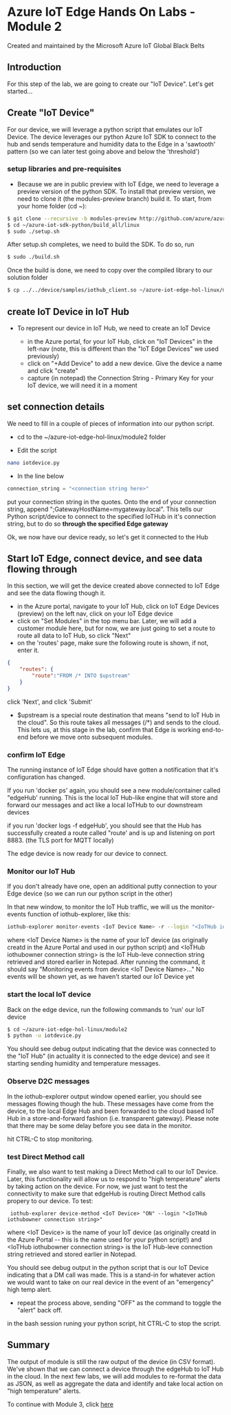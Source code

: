 # Azure IoT Edge Hands On Labs - Module 2

Created and maintained by the Microsoft Azure IoT Global Black Belts

## Introduction

For this step of the lab, we are going to create our "IoT Device".  Let's get started...

## Create "IoT Device"

For our device, we will leverage a python script that emulates our IoT Device.  The device leverages our python Azure IoT SDK to connect to the hub and sends temperature and humidity data to the Edge in a 'sawtooth' pattern  (so we can later test going above and below the 'threshold')

### setup libraries and pre-requisites

* Because we are in public preview with IoT Edge, we need to leverage a preview version of the python SDK.  To install that preview version, we need to clone it (the modules-preview branch) build it.  To start, from your home folder (cd ~):

```bash
$ git clone --recursive -b modules-preview http://github.com/azure/azure-iot-sdk-python
$ cd ~/azure-iot-sdk-python/build_all/linux
$ sudo ./setup.sh
```

After setup.sh completes, we need to build the SDK.  To do so, run

```bash
$ sudo ./build.sh
```

Once the build is done, we need to copy over the compiled library to our solution folder

```bash
$ cp ../../device/samples/iothub_client.so ~/azure-iot-edge-hol-linux/module2
```

## create IoT Device in IoT Hub

* To represent our device in IoT Hub, we need to create an IoT Device

    * in the Azure portal, for your IoT Hub, click on "IoT Devices" in the left-nav  (note, this is different than the "IoT Edge Devices" we used previously)
    * click on "+Add Device" to add a new device.  Give the device a name and click "create"
    * capture (in notepad) the Connection String - Primary Key for your IoT device, we will need it in a moment

## set connection details

We need to fill in a couple of pieces of information into our python script.

* cd to the ~/azure-iot-edge-hol-linux/module2 folder

* Edit the script

```bash
nano iotdevice.py
```

* In the line below

```Python
connection_string = "<connection string here>"
```

put your connection string in the quotes.  Onto the end of your connection string, append ";GatewayHostName=mygateway.local".  This tells our Python script/device to connect to the specified IoTHub in it's connection string, but to do so __**through the specified Edge gateway**__

Ok, we now have our device ready, so let's get it connected to the Hub

## Start IoT Edge, connect device, and see data flowing through

In this section, we will get the device created above connected to IoT Edge and see the data flowing though it.

* in the Azure portal, navigate to your IoT Hub, click on IoT Edge Devices (preview) on the left nav, click on your IoT Edge device
* click on "Set Modules" in the top menu bar.  Later, we will add a customer module here, but for now, we are just going to set a route to route all data to IoT Hub, so click "Next"
* on the 'routes' page, make sure the following route is shown, if not, enter it.

```json
{
    "routes": {
        "route":"FROM /* INTO $upstream"
    }
}
```

click 'Next', and click 'Submit'

* $upstream is a special route destination that means "send to IoT Hub in the cloud".  So this route takes all messages (/*) and sends to the cloud.  This lets us, at this stage in the lab, confirm that Edge is working end-to-end before we move onto subsequent modules.

### confirm IoT Edge

The running instance of IoT Edge should have gotten a notification that it's configuration has changed.

If you run 'docker ps' again, you should see a new module/container called "edgeHub' running.  This is the local IoT Hub-like engine that will store and forward our messages and act like a local IoTHub to our downstream devices

if you run 'docker logs -f edgeHub', you should see that the Hub has successfully created a route called "route' and is up and listening on port 8883. (the TLS port for MQTT locally)

The edge device is now ready for our device to connect.

### Monitor our IoT Hub

If you don't already have one, open an additional putty connection to your Edge device (so we can run our python script in the other)

In that new window, to monitor the IoT Hub traffic, we will us the monitor-events function of iothub-explorer, like this:

```bash
iothub-explorer monitor-events <IoT Device Name> -r --login "<IoTHub iothubowner connection string>"
```

where \<IoT Device Name> is the name of your IoT device (as originally creatd in the Azure Portal and used in our python script) and \<IoTHub iothubowner connection string> is the IoT Hub-leve connection string retrieved and stored earlier in Notepad.  After running the command, it should say "Monitoring events from device \<IoT Device Name>..."  No events will be shown yet, as we haven't started our IoT Device yet

### start the local IoT device

Back on the edge device, run the following commands to 'run' our IoT device

```bash
$ cd ~/azure-iot-edge-hol-linux/module2
$ python -u iotdevice.py
```

You should see debug output indicating that the device was connected to the "IoT Hub" (in actuality it is connected to the edge device) and see it starting sending humidity and temperature messages.

### Observe D2C messages

In the iothub-explorer output window opened earlier, you should see messages flowing though the hub.  These messages have come from the device, to the local Edge Hub and been forwarded to the cloud based IoT Hub in a store-and-forward fashion (i.e. transparent gateway).  Please note that there may be some delay before you see data in the monitor.

hit CTRL-C to stop monitoring.

### test Direct Method call

Finally, we also want to test making a Direct Method call to our IoT Device.  Later, this functionality will allow us to respond to "high temperature" alerts by taking action on the device.  For now, we just want to test the connectivity to make sure that edgeHub is routing Direct Method calls propery to our device.  To test:

```
 iothub-explorer device-method <IoT Device> "ON" --login "<IoTHub iothubowner connection string>"
```

where \<IoT Device> is the name of your IoT device (as originally creatd in the Azure Portal  -- this is the name used for your python script!) and \<IoTHub iothubowner connection string> is the IoT Hub-leve connection string retrieved and stored earlier in Notepad.

You should see debug output in the python script that is our IoT Device indicating that a DM call was made.  This is a stand-in for whatever action we would want to take on our real device in the event of an "emergency" high temp alert.

* repeat the process above, sending "OFF" as the command to toggle the "alert" back off.

in the bash session runing your python script, hit CTRL-C to stop the script.

## Summary

The output of module is still the raw output of the device (in CSV format).  We've shown that we can connect a device through the edgeHub to IoT Hub in the cloud.  In the next few labs, we will add modules to re-format the data as JSON, as well as aggregate the data and identify and take local action on "high temperature" alerts.

To continue with Module 3, click [here](module3)